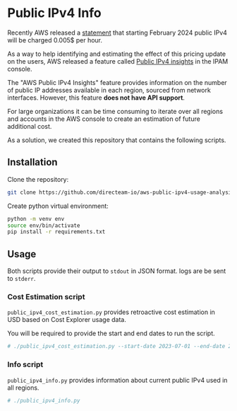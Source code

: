 # Public IPv4 Info

Recently AWS released a [statement](https://aws.amazon.com/blogs/aws/new-aws-public-ipv4-address-charge-public-ip-insights/) that starting February 2024 public IPv4 will be charged 0.005$ per hour.

As a way to help identifying and estimating the effect of this pricing update on the users, AWS released a feature called [Public IPv4 insights](https://aws.amazon.com/about-aws/whats-new/2023/07/aws-public-ip-insights-vpc-ip-address-manager/) in the IPAM console.

The "AWS Public IPv4 Insights" feature provides information on the number of public IP addresses available in each region, sourced from network interfaces. However, this feature __does not have API support__.

For large organizations it can be time consuming to iterate over all regions and accounts in the AWS console to create an estimation of future additional cost.

As a solution, we created this repository that contains the following scripts.

## Installation

Clone the repository:
``` bash
git clone https://github.com/directeam-io/aws-public-ipv4-usage-analysis.git
```

Create python virtual environment:
``` bash
python -m venv env
source env/bin/activate
pip install -r requirements.txt
```

## Usage

Both scripts provide their output to `stdout` in JSON format. 
logs are be sent to `stderr`.

### Cost Estimation script

`public_ipv4_cost_estimation.py` provides retroactive cost estimation in USD based on Cost Explorer usage data.

You will be required to provide the start and end dates to run the script.

```bash
# ./public_ipv4_cost_estimation.py --start-date 2023-07-01 --end-date 2023-08-01
```

### Info script

`public_ipv4_info.py` provides information about current public IPv4 used in all regions.

```bash
# ./public_ipv4_info.py
```

